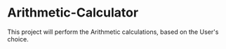 # Arithmetic-Calculator
This project will perform the Arithmetic calculations, based on the User's choice.
